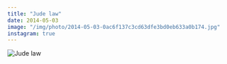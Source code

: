```yaml
---
title: "Jude law"
date: 2014-05-03
image: "/img/photo/2014-05-03-0ac6f137c3cd63dfe3bd0eb633a0b174.jpg"
instagram: true
---
```


![Jude law](/img/photo/2014-05-03-0ac6f137c3cd63dfe3bd0eb633a0b174.jpg)
